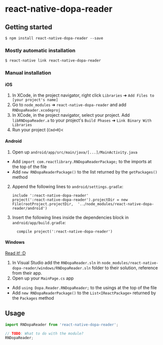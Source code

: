 
# react-native-dopa-reader

## Getting started

`$ npm install react-native-dopa-reader --save`

### Mostly automatic installation

`$ react-native link react-native-dopa-reader`

### Manual installation


#### iOS

1. In XCode, in the project navigator, right click `Libraries` ➜ `Add Files to [your project's name]`
2. Go to `node_modules` ➜ `react-native-dopa-reader` and add `RNDopaReader.xcodeproj`
3. In XCode, in the project navigator, select your project. Add `libRNDopaReader.a` to your project's `Build Phases` ➜ `Link Binary With Libraries`
4. Run your project (`Cmd+R`)<

#### Android

1. Open up `android/app/src/main/java/[...]/MainActivity.java`
  - Add `import com.reactlibrary.RNDopaReaderPackage;` to the imports at the top of the file
  - Add `new RNDopaReaderPackage()` to the list returned by the `getPackages()` method
2. Append the following lines to `android/settings.gradle`:
  	```
  	include ':react-native-dopa-reader'
  	project(':react-native-dopa-reader').projectDir = new File(rootProject.projectDir, 	'../node_modules/react-native-dopa-reader/android')
  	```
3. Insert the following lines inside the dependencies block in `android/app/build.gradle`:
  	```
      compile project(':react-native-dopa-reader')
  	```

#### Windows
[Read it! :D](https://github.com/ReactWindows/react-native)

1. In Visual Studio add the `RNDopaReader.sln` in `node_modules/react-native-dopa-reader/windows/RNDopaReader.sln` folder to their solution, reference from their app.
2. Open up your `MainPage.cs` app
  - Add `using Dopa.Reader.RNDopaReader;` to the usings at the top of the file
  - Add `new RNDopaReaderPackage()` to the `List<IReactPackage>` returned by the `Packages` method


## Usage
```javascript
import RNDopaReader from 'react-native-dopa-reader';

// TODO: What to do with the module?
RNDopaReader;
```
  